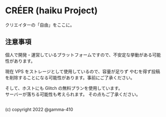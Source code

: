 # CRÉER (haiku Project) 
クリエイターの「自由」をここに。

## 注意事項
個人で開発・運営しているプラットフォームですので、不安定な挙動がある可能性があります。  

現在 VPS をストレージとして使用しているので、容量が足りず やむを得ず投稿を削除することになる可能性があります。事前にご了承ください。  

そして、ホストにも Glitch の無料プランを使用しています。  
サーバーが落ちる可能性も考えられます。  その点もご了承ください。  
<br>

(c) copyright 2022 @gamma-410